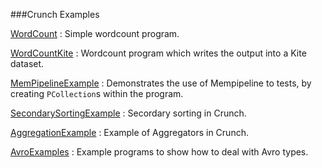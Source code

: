 ###Crunch Examples

[WordCount](/Cruch/crunch-examples/src/main/java/com/example/crunch/WordCount.java) : Simple wordcount program.

[WordCountKite](/Cruch/crunch-examples/src/main/java/com/example/crunch/WordCountKite.java) : Wordcount program which writes the output into a Kite dataset.

[MemPipelineExample](/Cruch/crunch-examples/src/main/java/com/example/crunch/MemPipelineExample.java) : Demonstrates the use of Mempipeline to tests, by creating `PCollection`s within the program.

[SecondarySortingExample](/Cruch/crunch-examples/src/main/java/com/example/crunch/SecondarySortingExample.java) : Secordary sorting in Crunch.

[AggregationExample](/Cruch/crunch-examples/src/main/java/com/example/crunch/AggregationExample.java) : Example of Aggregators in Crunch.

[AvroExamples](/Cruch/crunch-examples/src/main/java/com/example/crunch/AvroExamples.java) : Example programs to show how to deal with Avro types.